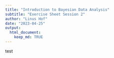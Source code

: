 ```yaml
---
title: "Introduction to Bayesian Data Analysis"
subtitle: "Exercise Sheet Session 2" 
author: "Linus Hof"
date: "2023-04-25"
output: 
  html_document:
    keep_md: TRUE
---
```


test
